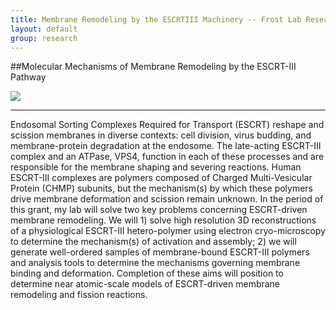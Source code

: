 ```yaml
---
title: Membrane Remodeling by the ESCRTIII Machinery -- Frost Lab Research
layout: default
group: research
---
```


##Molecular Mechanisms of Membrane Remodeling by the ESCRT-III Pathway

<img class="responsive-img" src="{{site.baseurl}}/static/img/research/cheetah_top.png"/>

-------
Endosomal Sorting Complexes Required for Transport (ESCRT) reshape and scission membranes in diverse contexts: cell division, virus budding, and membrane-protein degradation at the endosome. The late-acting ESCRT-III complex and an ATPase, VPS4, function in each of these processes and are responsible for the membrane shaping and severing reactions. Human ESCRT-III complexes are polymers composed of Charged Multi-Vesicular Protein (CHMP) subunits, but the mechanism(s) by which these polymers drive membrane deformation and scission remain unknown. In the period of this grant, my lab will solve two key problems concerning ESCRT-driven membrane remodeling. We will 1) solve high resolution 3D reconstructions of a physiological ESCRT-III hetero-polymer using electron cryo-microscopy to determine the mechanism(s) of activation and assembly; 2) we will generate well-ordered samples of membrane-bound ESCRT-III polymers and analysis tools to determine the mechanisms governing membrane 
binding and deformation. Completion of these aims will position to determine near atomic-scale models of ESCRT-driven membrane remodeling and fission reactions.
